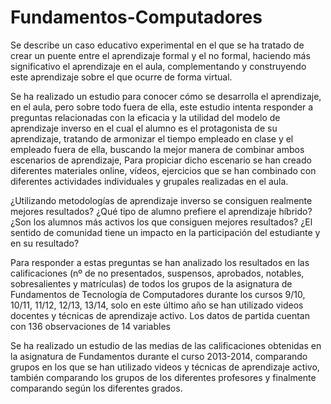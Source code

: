 Fundamentos-Computadores
========================
Se describe un caso educativo experimental en el que se ha tratado de crear un puente entre el aprendizaje formal y el no formal, haciendo más significativo el aprendizaje en el aula, complementando y construyendo este aprendizaje sobre el que ocurre de forma virtual.

Se ha realizado un estudio para conocer cómo se desarrolla el aprendizaje, en el aula, pero sobre todo fuera de ella, este estudio intenta responder a preguntas relacionadas con la eficacia y la utilidad del modelo de aprendizaje inverso en el cual el alumno es el protagonista de su aprendizaje, tratando de armonizar el tiempo empleado en clase y el empleado fuera de ella, buscando la mejor manera de combinar ambos escenarios de aprendizaje, Para propiciar dicho escenario  se han creado diferentes materiales online, vídeos, ejercicios que se han combinado con diferentes actividades individuales y grupales realizadas en el aula.

¿Utilizando metodologías de aprendizaje inverso se consiguen realmente mejores resultados? ¿Qué tipo de alumno prefiere el aprendizaje híbrido?  ¿Son los alumnos más activos los que consiguen mejores resultados? ¿El sentido de comunidad tiene un impacto en la participación del estudiante y en su resultado?

Para responder a estas preguntas se han analizado los resultados en las calificaciones (nº de no presentados, suspensos, aprobados, notables, sobresalientes y matrículas) de todos los grupos de la asignatura de Fundamentos de Tecnología de Computadores durante los cursos 9/10, 10/11, 11/12, 12/13, 13/14, solo en este último año se han utilizado videos docentes y técnicas de aprendizaje activo.
Los datos de partida cuentan con 136 observaciones de 14 variables 

Se ha realizado un estudio de las medias de las calificaciones obtenidas en la asignatura de Fundamentos durante el curso 2013-2014, comparando grupos en los que se han utilizado videos y técnicas de aprendizaje activo, también comparando los grupos de los diferentes profesores y finalmente comparando según los diferentes grados.
